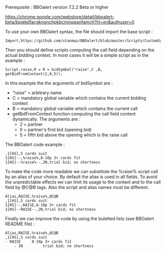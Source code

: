 Prerequisite : BBOalert version 7.2.2 Beta or higher


https://chrome.google.com/webstore/detail/bboalert-beta/bpjekdfacgkngnchpkbcmjnpeanfamch?hl=en&authuser=0

To use your own BBOalert syntax, the file should import the base script :

    Import,https://github.com/stanmaz/BBOalert/blob/master/Scripts/CustomSyntax/CustomSyntaxBase.js
    
Then you should define scripts computing the call field depending on the actual bidding context. In most cases it will be a simple script as in the example :

    Script,raise,R = R = bidSymbol("raise",C ,B, getBidFromContext(2,0,5));

In this example the the arguments of bidSymbol are :
- "raise" = arbitrary name
- C = mandatory global variable which contains the current bidding context
- B = mandatory global variable which contains the current call
- getBidFromContext function computing the call field content dynamically. The arguments are :
    - 2 = partner
    - 0 = partner's first bid (opening bid)
    - 5 = fifth bid above the opening which is the raise call
 
The BBOalert code example :

    ,1[HS],5 cards suit
    1[HS]--,%raise%,8-10p 3+ cards fit
    1[HS]--%raise%--,2N,trial bid; no shortness

To make the code more readable we can substitute the %raise% script call by an alias of your choice. By default the alias is used in all fields. To avoid the unpredictable effects we can limit its usage to the context and to the call field by @C@B tags. Also the script and alias names must be different.

    Alias,RAISE,%raise%,@C@B
    ,1[HS],5 cards suit
    1[HS]--,RAISE,8-10p 3+ cards fit
    1[HS]--RAISE--,2N,trial bid; no shortness

Finally we can improve the code by using the buletted lists (see BBOalert README file) :

    Alias,RAISE,%raise%,@C@B
    ,1[HS],5 cards suit
    - RAISE     8-10p 3+ cards fit
        - 2N         trial bid; no shortness



